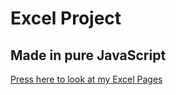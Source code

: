 # Excel Project
## Made in pure JavaScript

[Press here to look at my Excel Pages](http://excelmyversion.surge.sh)
